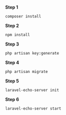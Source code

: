 <b>Step 1</b>
```
composer install
```

<b>Step 2</b>
```
npm install
```

<b>Step 3</b>
```
php artisan key:generate
```

<b>Step 4</b>
```
php artisan migrate
```

<b>Step 5</b>
```
laravel-echo-server init
```

<b>Step 6</b>
```
laravel-echo-server start
```
